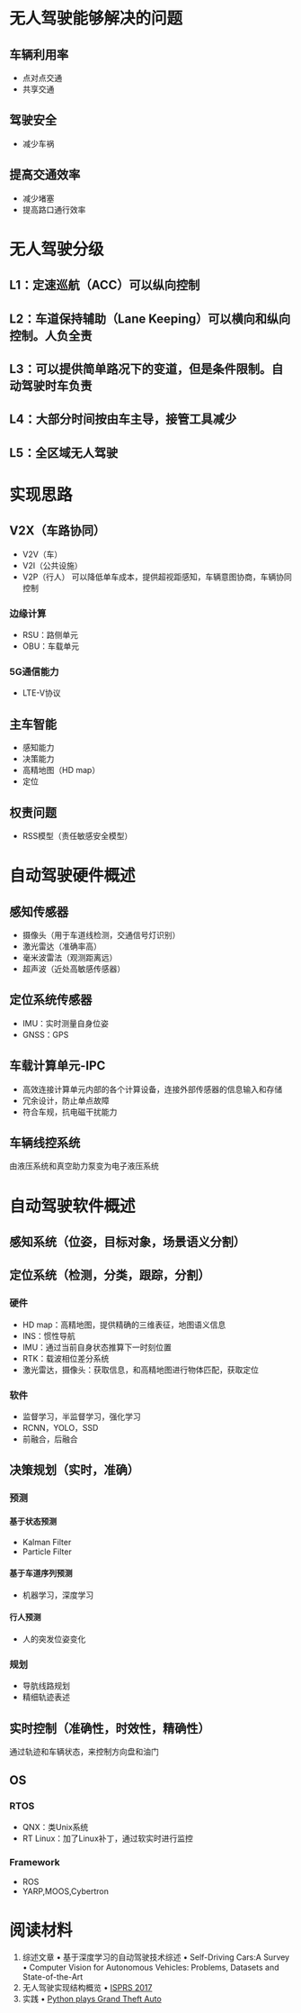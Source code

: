 # 无人驾驶能够解决的问题
## 车辆利用率
- 点对点交通
- 共享交通
## 驾驶安全
- 减少车祸
## 提高交通效率
- 减少堵塞
- 提高路口通行效率


# 无人驾驶分级
## L1：定速巡航（ACC）可以纵向控制
## L2：车道保持辅助（Lane Keeping）可以横向和纵向控制。人负全责
## L3：可以提供简单路况下的变道，但是条件限制。自动驾驶时车负责
## L4：大部分时间按由车主导，接管工具减少
## L5：全区域无人驾驶

# 实现思路
## V2X（车路协同）
- V2V（车）
- V2I（公共设施）
- V2P（行人）
可以降低单车成本，提供超视距感知，车辆意图协商，车辆协同控制
### 边缘计算
- RSU：路侧单元
- OBU：车载单元
### 5G通信能力
- LTE-V协议

## 主车智能
- 感知能力
- 决策能力
- 高精地图（HD map）
- 定位

## 权责问题
- RSS模型（责任敏感安全模型）

# 自动驾驶硬件概述
## 感知传感器
- 摄像头（用于车道线检测，交通信号灯识别）
- 激光雷达（准确率高）
- 毫米波雷法（观测距离远）
- 超声波（近处高敏感传感器）
## 定位系统传感器
- IMU：实时测量自身位姿
- GNSS：GPS
## 车载计算单元-IPC
- 高效连接计算单元内部的各个计算设备，连接外部传感器的信息输入和存储
- 冗余设计，防止单点故障
- 符合车规，抗电磁干扰能力
## 车辆线控系统
由液压系统和真空助力泵变为电子液压系统

# 自动驾驶软件概述
## 感知系统（位姿，目标对象，场景语义分割）
## 定位系统（检测，分类，跟踪，分割）
### 硬件
- HD map：高精地图，提供精确的三维表征，地图语义信息
- INS：惯性导航
- IMU：通过当前自身状态推算下一时刻位置
- RTK：载波相位差分系统
- 激光雷达，摄像头：获取信息，和高精地图进行物体匹配，获取定位
### 软件
- 监督学习，半监督学习，强化学习
- RCNN，YOLO，SSD
- 前融合，后融合
## 决策规划（实时，准确）
### 预测
#### 基于状态预测
- Kalman Filter
- Particle Filter
#### 基于车道序列预测
- 机器学习，深度学习
#### 行人预测
- 人的突发位姿变化
### 规划
- 导肮线路规划
- 精细轨迹表述

## 实时控制（准确性，时效性，精确性）
通过轨迹和车辆状态，来控制方向盘和油门

## OS
### RTOS
- QNX：类Unix系统
- RT Linux：加了Linux补丁，通过软实时进行监控
### Framework
- ROS
- YARP,MOOS,Cybertron

# 阅读材料

1. 综述文章
• 基于深度学习的自动驾驶技术综述
• Self-Driving Cars:A Survey
• Computer Vision for Autonomous Vehicles: Problems, Datasets and State-of-the-Art
2. 无人驾驶实现结构概览
• [ISPRS 2017 ](http://www.cvlibs.net/projects/autonomous_vision_survey/)
3. 实践
• [Python plays Grand Theft Auto](https://www.youtube.com/watch?v=ks4MPfMq8aQ&list=PLQVvvaa0QuDeETZEOy4VdocT7TOjfSA8a)